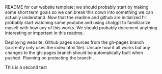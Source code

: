 README for our website template:
we should probably start by making some short term goals so we can break this down into something we can actually understand.
Now that the readme and github are initialized I'll probably start watching some youtube and using chatgpt to familizarize myself with how any of this works. We should probably document anything interesting or important in this readme.

Deploying website:
Github pages sources from the gh-pages branch (currently only uses the index.html file). Unsure how it all works but any changes to the gh-pages branch should be automatically built when pushed. Planning on protecting the branch..

This is a second test